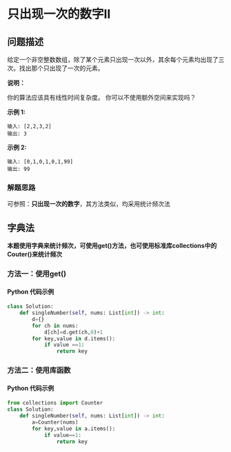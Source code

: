 # 只出现一次的数字II
## 问题描述
给定一个非空整数数组，除了某个元素只出现一次以外，其余每个元素均出现了三次。找出那个只出现了一次的元素。

**说明：**

你的算法应该具有线性时间复杂度。 你可以不使用额外空间来实现吗？

**示例 1:**
```
输入: [2,2,3,2]
输出: 3
```
**示例 2:**
```
输入: [0,1,0,1,0,1,99]
输出: 99
```
### 解题思路
可参照：**只出现一次的数字**，其方法类似，均采用统计频次法

## 字典法
**本题使用字典来统计频次，可使用get()方法，也可使用标准库collections中的Couter()来统计频次**

### 方法一：使用get()
#### Python 代码示例
```python
class Solution:
    def singleNumber(self, nums: List[int]) -> int:
        d={}
        for ch in nums:
            d[ch]=d.get(ch,0)+1
        for key,value in d.items():
            if value ==1:
                return key
```

### 方法二：使用库函数
#### Python 代码示例
```python
from collections import Counter
class Solution:
    def singleNumber(self, nums: List[int]) -> int:
        a=Counter(nums)
        for key,value in a.items():
            if value==1:
                return key
```
